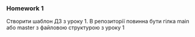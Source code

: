 ### Homework 1
Створити шаблон ДЗ з уроку 1. 
В репозиторії повинна бути гілка main або master з файловою структурою з уроку 1